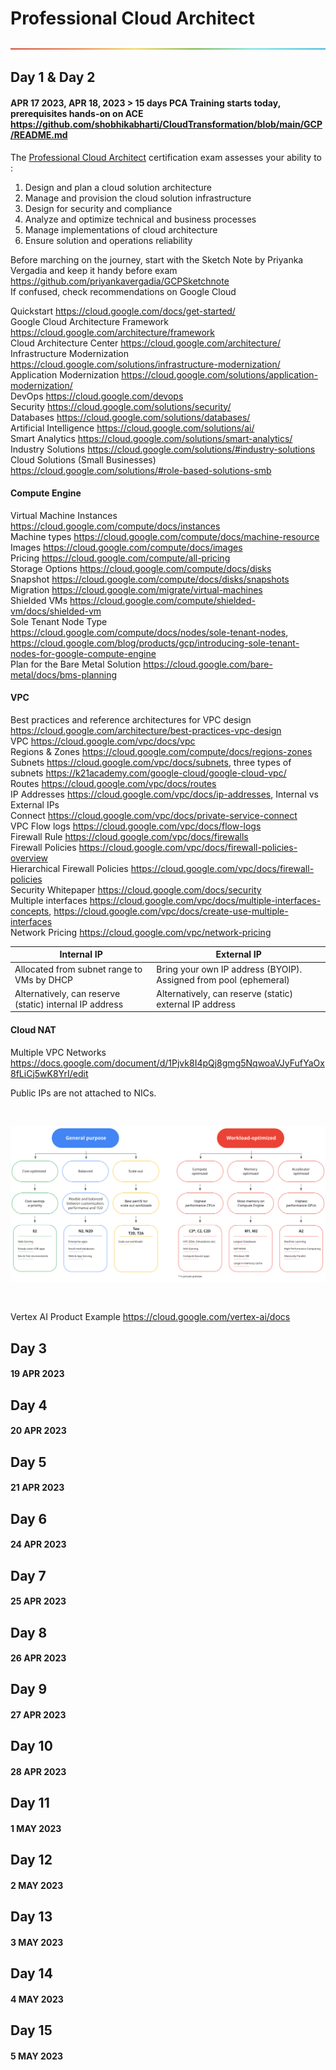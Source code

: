 # Professional Cloud Architect

<p align="center">
  <img src ="/Content/rainbow.png" />
</p>

## Day 1 & Day 2
#### APR 17 2023, APR 18, 2023 > 15 days PCA Training starts today, prerequisites hands-on on ACE https://github.com/shobhikabharti/CloudTransformation/blob/main/GCP/README.md  
The [Professional Cloud Architect](https://cloud.google.com/architecture) certification exam assesses your ability to : 

   1. Design and plan a cloud solution architecture 
   2. Manage and provision the cloud solution infrastructure 
   3. Design for security and compliance  
   4. Analyze and optimize technical and business processes  
   5. Manage implementations of cloud architecture  
   6. Ensure solution and operations reliability  

  Before marching on the journey, start with the Sketch Note by Priyanka Vergadia and keep it handy before exam https://github.com/priyankavergadia/GCPSketchnote  
  If confused, check recommendations on Google Cloud   
  
  Quickstart https://cloud.google.com/docs/get-started/  
  Google Cloud Architecture Framework https://cloud.google.com/architecture/framework   
  Cloud Architecture Center https://cloud.google.com/architecture/  
  Infrastructure Modernization https://cloud.google.com/solutions/infrastructure-modernization/  
  Application Modernization https://cloud.google.com/solutions/application-modernization/  
  DevOps https://cloud.google.com/devops  
  Security https://cloud.google.com/solutions/security/  
  Databases https://cloud.google.com/solutions/databases/  
  Artificial Intelligence https://cloud.google.com/solutions/ai/  
  Smart Analytics https://cloud.google.com/solutions/smart-analytics/  
  Industry Solutions https://cloud.google.com/solutions/#industry-solutions  
  Cloud Solutions (Small Businesses) https://cloud.google.com/solutions/#role-based-solutions-smb  
  
  #### Compute Engine 

  Virtual Machine Instances https://cloud.google.com/compute/docs/instances  
  Machine types https://cloud.google.com/compute/docs/machine-resource  
  Images https://cloud.google.com/compute/docs/images   
  Pricing https://cloud.google.com/compute/all-pricing  
  Storage Options https://cloud.google.com/compute/docs/disks  
  Snapshot https://cloud.google.com/compute/docs/disks/snapshots  
  Migration https://cloud.google.com/migrate/virtual-machines  
  Shielded VMs https://cloud.google.com/compute/shielded-vm/docs/shielded-vm  
  Sole Tenant Node Type https://cloud.google.com/compute/docs/nodes/sole-tenant-nodes, https://cloud.google.com/blog/products/gcp/introducing-sole-tenant-nodes-for-google-compute-engine  
  Plan for the Bare Metal Solution https://cloud.google.com/bare-metal/docs/bms-planning   
  
  #### VPC 
  
  Best practices and reference architectures for VPC design https://cloud.google.com/architecture/best-practices-vpc-design  
  VPC https://cloud.google.com/vpc/docs/vpc  
  Regions & Zones https://cloud.google.com/compute/docs/regions-zones  
  Subnets https://cloud.google.com/vpc/docs/subnets, three types of subnets https://k21academy.com/google-cloud/google-cloud-vpc/     
  Routes https://cloud.google.com/vpc/docs/routes  
  IP Addresses https://cloud.google.com/vpc/docs/ip-addresses, Internal vs External IPs    
  Connect https://cloud.google.com/vpc/docs/private-service-connect  
  VPC Flow logs https://cloud.google.com/vpc/docs/flow-logs  
  Firewall Rule https://cloud.google.com/vpc/docs/firewalls  
  Firewall Policies https://cloud.google.com/vpc/docs/firewall-policies-overview  
  Hierarchical Firewall Policies https://cloud.google.com/vpc/docs/firewall-policies  
  Security Whitepaper https://cloud.google.com/docs/security  
  Multiple interfaces https://cloud.google.com/vpc/docs/multiple-interfaces-concepts, https://cloud.google.com/vpc/docs/create-use-multiple-interfaces  
  Network Pricing https://cloud.google.com/vpc/network-pricing  


| Internal IP | External IP |
| --- | --- |
| Allocated from subnet range to VMs by DHCP | Bring your own IP address (BYOIP). Assigned from pool (ephemeral) |
| Alternatively, can reserve (static) internal IP address | Alternatively, can reserve (static) external IP address |

#### Cloud NAT   
Multiple VPC Networks  
https://docs.google.com/document/d/1Pjvk8I4pQj8gmg5NqwoaVJyFufYaOx8fLiCj5wK8YrI/edit  


Public IPs are not attached to NICs.  

<br/>
<p>
  <img src="/Content/compute.svg"/>
</p>
<br/>

Vertex AI Product Example https://cloud.google.com/vertex-ai/docs   

## Day 3
#### 19 APR 2023  
## Day 4
#### 20 APR 2023  
## Day 5
#### 21 APR 2023  
## Day 6
#### 24 APR 2023  
## Day 7
#### 25 APR 2023  
## Day 8
#### 26 APR 2023  
## Day 9
#### 27 APR 2023  
## Day 10
#### 28 APR 2023  
## Day 11
#### 1 MAY 2023  
## Day 12
#### 2 MAY 2023  
## Day 13
#### 3 MAY 2023  
## Day 14
#### 4 MAY 2023  
## Day 15
#### 5 MAY 2023  
